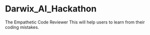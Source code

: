 # Darwix_AI_Hackathon
The Empathetic Code Reviewer
This will help users to learn from their coding mistakes.
